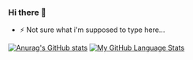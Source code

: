 ### Hi there 👋
- ⚡ Not sure what i'm supposed to type here...
<!--
**eniayomi/eniayomi** is a ✨ _special_ ✨ repository because its `README.md` (this file) appears on your GitHub profile.

Here are some ideas to get you started:

- 🔭 I’m currently working on ...
- 🌱 I’m currently learning ...
- 👯 I’m looking to collaborate on ...
- 🤔 I’m looking for help with ...
- 💬 Ask me about ...
- 📫 How to reach me: ...
- 😄 Pronouns: ...
- ⚡ Fun fact: ...
-->

[![Anurag's GitHub stats](https://github-readme-stats.vercel.app/api?username=eniayomi&count_private=true&show_icons=true&theme=radical)](https://github.com/anuraghazra/github-readme-stats) [![My GitHub Language Stats](https://github-readme-stats.vercel.app/api/top-langs/?username=jasongaylord&langs_count=5&theme=tokyonight)]()
